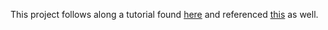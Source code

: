 This project follows along a tutorial found [here](https://www.youtube.com/watch?v=zq-XcnjLpXI) and referenced [this](https://medium.com/@kitze/%EF%B8%8F-from-react-to-an-electron-app-ready-for-production-a0468ecb1da3) as well.